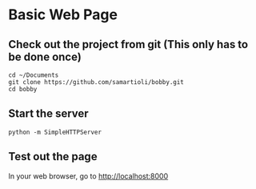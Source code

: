 # Basic Web Page

## Check out the project from git (This only has to be done once)

    cd ~/Documents
    git clone https://github.com/samartioli/bobby.git
    cd bobby

## Start the server

    python -m SimpleHTTPServer

## Test out the page

In your web browser, go to [http://localhost:8000](http://localhost:8000)

